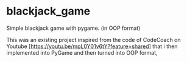 # blackjack_game
Simple blackjack game with pygame. (in OOP format)

This was an existing project inspired from the code of CodeCoach on Youtube [https://youtu.be/mpL0Y01v6tY?feature=shared] that i then implemented into PyGame and then turned into OOP format,

